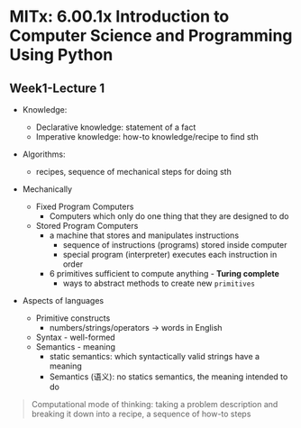 # MITx: 6.00.1x Introduction to Computer Science and Programming Using Python

## Week1-Lecture 1

* Knowledge:
	+ Declarative knowledge: statement of a fact
	+ Imperative knowledge: how-to knowledge/recipe to find sth
* Algorithms:
	+ recipes, sequence of mechanical steps for doing sth
* Mechanically
	+ Fixed Program Computers
		- Computers which only do one thing that they are designed to do
	+ Stored Program Computers
		- a machine that stores and manipulates instructions
			* sequence of instructions (programs) stored inside computer
			* special program (interpreter) executes each instruction in order
		- 6 primitives sufficient to compute anything - **Turing complete**
			* ways to abstract methods to create new `primitives`

* Aspects of languages
	+ Primitive constructs
		- numbers/strings/operators -> words in English
	+ Syntax - well-formed
	+ Semantics - meaning
		- static semantics: which syntactically valid strings have a meaning 
		- Semantics (语义): no statics semantics, the meaning intended to do

> Computational mode of thinking: taking a problem description and breaking it down into a recipe, a sequence of how-to steps
